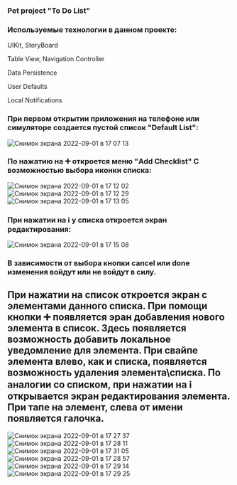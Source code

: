 ### Pet project "To Do List"


### Используемые технологии в данном проекте:

UIKit, StoryBoard

Table View, Navigation Controller

Data Persistence

User Defaults

Local Notifications


### При первом открытии приложения на телефоне или симуляторе создается пустой список "Default List":

![Снимок экрана 2022-09-01 в 17 07 13](https://user-images.githubusercontent.com/96232382/187934667-16a65f3e-ea26-45bb-b205-74d8826c35aa.png)


### По нажатию на ➕ откроется меню "Add Checklist" С возможностью выбора иконки списка:

![Снимок экрана 2022-09-01 в 17 12 02](https://user-images.githubusercontent.com/96232382/187935499-dd4abb2c-c8ee-4f01-af38-4111d5f61218.png)
![Снимок экрана 2022-09-01 в 17 12 29](https://user-images.githubusercontent.com/96232382/187935581-69c2ae71-ebc2-4a34-a133-fea3170e9c03.png)
![Снимок экрана 2022-09-01 в 17 13 05](https://user-images.githubusercontent.com/96232382/187935704-0faa3cc6-6774-4f53-8dad-943e66fe953e.png)


### При нажатии на ℹ️ у списка откроется экран редактирования:

![Снимок экрана 2022-09-01 в 17 15 08](https://user-images.githubusercontent.com/96232382/187936191-1d65f454-4b62-4de7-ba1d-dc041602b6c9.png)

### В зависимости от выбора кнопки cancel или done изменения войдут или не войдут в силу.

## При нажатии на список откроется экран с элементами данного списка. При помощи кнопки ➕ появляется эран  добавления нового элемента в список. Здесь появляется возможность добавить локальное уведомление для элемента. При свайпе элемента влево, как и списка, появляется возможность удаления элемента\списка. По аналогии со списком, при нажатии на ℹ️ открывается экран редактирования элемента. При тапе на элемент, слева от имени появляется галочка.

![Снимок экрана 2022-09-01 в 17 27 37](https://user-images.githubusercontent.com/96232382/187939084-c3bc8872-16db-4602-803e-8ac213156cf4.png)
![Снимок экрана 2022-09-01 в 17 28 11](https://user-images.githubusercontent.com/96232382/187939537-a63e2f64-2548-416e-a84f-616e5b66d080.png)
![Снимок экрана 2022-09-01 в 17 31 05](https://user-images.githubusercontent.com/96232382/187939984-588482b7-0f2c-486a-aa45-14acd7f40935.png)
![Снимок экрана 2022-09-01 в 17 28 57](https://user-images.githubusercontent.com/96232382/187939550-137fefdb-86fc-4156-9b84-7a331afcabbe.png)
![Снимок экрана 2022-09-01 в 17 29 14](https://user-images.githubusercontent.com/96232382/187939739-23d646b0-78f5-42c2-8140-3d3cf25ee7b6.png)
![Снимок экрана 2022-09-01 в 17 29 25](https://user-images.githubusercontent.com/96232382/187939771-d367bcab-8068-40ff-8713-fd161446815f.png)








